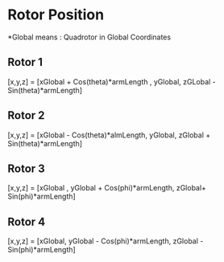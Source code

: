 # Rotor Position

\*Global means : Quadrotor in Global Coordinates

## Rotor 1

[x,y,z] = [xGlobal + Cos(theta)*armLength , yGlobal, zGLobal - Sin(theta)*armLength]

## Rotor 2

[x,y,z] = [xGlobal - Cos(theta)*almLength, yGlobal, zGlobal + Sin(theta)*armLength]

## Rotor 3

[x,y,z] = [xGlobal , yGlobal + Cos(phi)*armLength, zGlobal+ Sin(phi)*armLength]

## Rotor 4

[x,y,z] = [xGlobal, yGlobal - Cos(phi)*armLength, zGlobal - Sin(phi)*armLength]
